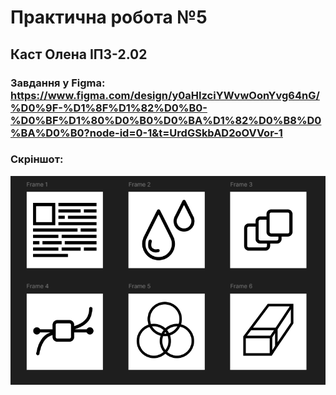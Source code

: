# Практична робота №5
## Каст Олена ІПЗ-2.02

### Завдання у Figma: https://www.figma.com/design/y0aHIzciYWvwOonYvg64nG/%D0%9F-%D1%8F%D1%82%D0%B0-%D0%BF%D1%80%D0%B0%D0%BA%D1%82%D0%B8%D0%BA%D0%B0?node-id=0-1&t=UrdGSkbAD2oOVVor-1

### Скріншот: 
![icons](images/icons.png)

